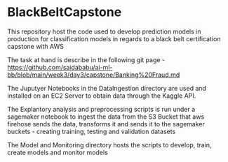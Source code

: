 # BlackBeltCapstone
This repository host the code used to develop prediction models in production for classification models in regards to a black belt certification capstone with AWS

The task at hand is describe in the following git page - https://github.com/saidababu/ai-ml-bb/blob/main/week3/day3/capstone/Banking%20Fraud.md


The Juputyer Notebooks in the DataIngestion directory are used and installed on an EC2 Server to obtain data through the Kaggle API.

The Explantory analysis and preprocessing scripts is run under a sagemaker notebook to ingest the data from the S3 Bucket that aws firehose sends the data, transforms it and sends it to the sagemaker buckets - creating training, testing and validation datasets

The Model and Monitoring directory hosts the scripts to develop, train, create models and monitor models
